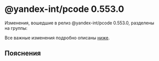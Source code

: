 # @yandex-int/pcode 0.553.0

<!-- ЧЕЛОВЕЧЕСКОЕ ВСТУПЛЕНИЕ -->

Изменения, вошедшие в релиз @yandex-int/pcode 0.553.0, разделены на группы:

Все важные изменения подробно описаны [ниже](#Пояснения).

## Пояснения


